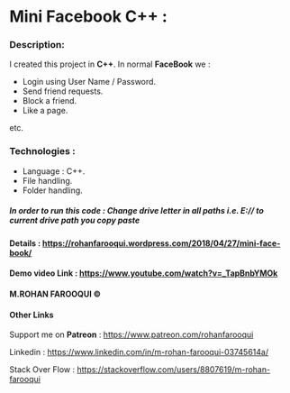 # **Mini Facebook C++** :

### Description:

I created this project in **C++**. In normal __FaceBook__ we :
* Login using User Name / Password.
* Send friend requests.
* Block a friend.
* Like a page. 

etc.

### **Technologies** :
* Language : C++.
* File handling.
* Folder handling.

##### In order to run this code : Change drive letter in all paths i.e. E:// to current drive path you copy paste

#### Details            : https://rohanfarooqui.wordpress.com/2018/04/27/mini-face-book/
#### Demo  video Link   : https://www.youtube.com/watch?v=_TapBnbYMOk

#### M.ROHAN FAROOQUI © 

#### **Other Links** 

Support me on **Patreon** : https://www.patreon.com/rohanfarooqui

Linkedin                  : https://www.linkedin.com/in/m-rohan-farooqui-03745614a/

Stack Over Flow           : https://stackoverflow.com/users/8807619/m-rohan-farooqui


